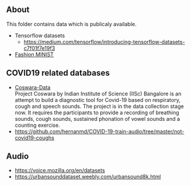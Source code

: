 ## About
This folder contains data which is publicaly available.

* Tensorflow datasets
   - https://medium.com/tensorflow/introducing-tensorflow-datasets-c7f01f7e19f3
* [Fashion MINIST](https://github.com/zalandoresearch/fashion-mnist)  

## COVID19 related databases
 * [Coswara-Data](https://github.com/iiscleap/Coswara-Data)  
    Project Coswara by Indian Institute of Science (IISc) Bangalore is an attempt to build a diagnostic tool for Covid-19 based on respiratory, cough and speech sounds.
    The project is in the data collection stage now. It requires the participants to provide a recording of breathing sounds, cough sounds, sustained phonation of vowel
    sounds and a counting exercise.
 * https://github.com/hernanmd/COVID-19-train-audio/tree/master/not-covid19-coughs
## Audio
 * https://voice.mozilla.org/en/datasets
 * https://urbansounddataset.weebly.com/urbansound8k.html 
